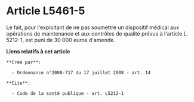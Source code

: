 # Article L5461-5

Le fait, pour l'exploitant de ne pas soumettre un dispositif médical aux opérations de maintenance et aux contrôles de
qualité prévus à l'article L. 5212-1, est puni de 30 000 euros d'amende.

**Liens relatifs à cet article**

	**Créé par**:

	  - Ordonnance n°2008-717 du 17 juillet 2008 - art. 14

	**Cite**:

	  - Code de la santé publique - art. L5212-1
